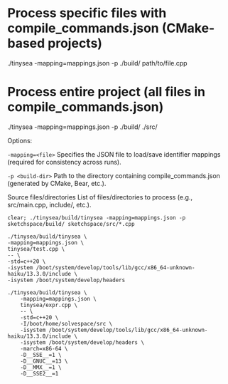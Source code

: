 # Process specific files with compile_commands.json (CMake-based projects)
./tinysea -mapping=mappings.json -p ./build/ path/to/file.cpp

# Process entire project (all files in compile_commands.json)
./tinysea -mapping=mappings.json -p ./build/ ./src/


Options:

`-mapping=<file>`
Specifies the JSON file to load/save identifier mappings (required for consistency across runs).

`-p <build-dir>`
Path to the directory containing compile_commands.json (generated by CMake, Bear, etc.).

Source files/directories
List of files/directories to process (e.g., src/main.cpp, include/, etc.).


```
clear; ./tinysea/build/tinysea -mapping=mappings.json -p sketchspace/build/ sketchspace/src/*.cpp
```

```
./tinysea/build/tinysea \
-mapping=mappings.json \
tinysea/test.cpp \
-- \
-std=c++20 \
-isystem /boot/system/develop/tools/lib/gcc/x86_64-unknown-haiku/13.3.0/include \
-isystem /boot/system/develop/headers
```

```
./tinysea/build/tinysea \
    -mapping=mappings.json \
    tinysea/expr.cpp \
    -- \
    -std=c++20 \
    -I/boot/home/solvespace/src \
    -isystem /boot/system/develop/tools/lib/gcc/x86_64-unknown-haiku/13.3.0/include \
    -isystem /boot/system/develop/headers \
    -march=x86-64 \
    -D__SSE__=1 \
    -D__GNUC__=13 \
    -D__MMX__=1 \
    -D__SSE2__=1
```